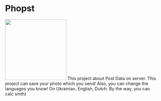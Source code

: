 # Phopst
<img src="phopst.svg" style="height:200px; width:200px">
This project about Post Data on server. This project can save your photo which you send! Also, you can change the languages you know! On Ukrainian, English, Dutch. By the way, you can calc smth)
